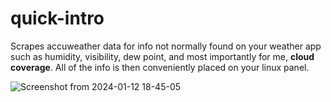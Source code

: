# quick-intro

Scrapes accuweather data for info not normally found on your weather app such as humidity, visibility, dew point, and most importantly for me, **cloud coverage**. All of the info is then conveniently placed on your linux panel. 

![Screenshot from 2024-01-12 18-45-05](https://github.com/antoniofs23/cloud-coverage/assets/39067846/8de98a77-fe12-4957-a798-efd7247928bb)
